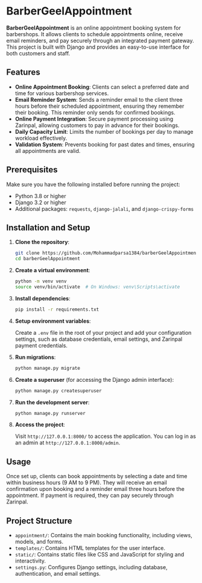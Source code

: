 # BarberGeelAppointment

**BarberGeelAppointment** is an online appointment booking system for barbershops. It allows clients to schedule appointments online, receive email reminders, and pay securely through an integrated payment gateway. This project is built with Django and provides an easy-to-use interface for both customers and staff.

## Features

- **Online Appointment Booking**: Clients can select a preferred date and time for various barbershop services.
- **Email Reminder System**: Sends a reminder email to the client three hours before their scheduled appointment, ensuring they remember their booking. This reminder only sends for confirmed bookings.
- **Online Payment Integration**: Secure payment processing using Zarinpal, allowing customers to pay in advance for their bookings.
- **Daily Capacity Limit**: Limits the number of bookings per day to manage workload effectively.
- **Validation System**: Prevents booking for past dates and times, ensuring all appointments are valid.

## Prerequisites

Make sure you have the following installed before running the project:

- Python 3.8 or higher
- Django 3.2 or higher
- Additional packages: `requests`, `django-jalali`, and `django-crispy-forms`

## Installation and Setup

1. **Clone the repository**:

    ```bash
    git clone https://github.com/Mohammadparsa1384/barberGeelAppointment.git
    cd barberGeelAppointment
    ```

2. **Create a virtual environment**:

    ```bash
    python -m venv venv
    source venv/bin/activate  # On Windows: venv\Scripts\activate
    ```

3. **Install dependencies**:

    ```bash
    pip install -r requirements.txt
    ```

4. **Setup environment variables**:

    Create a `.env` file in the root of your project and add your configuration settings, such as database credentials, email settings, and Zarinpal payment credentials.

5. **Run migrations**:

    ```bash
    python manage.py migrate
    ```

6. **Create a superuser** (for accessing the Django admin interface):

    ```bash
    python manage.py createsuperuser
    ```

7. **Run the development server**:

    ```bash
    python manage.py runserver
    ```

8. **Access the project**:

    Visit `http://127.0.0.1:8000/` to access the application. You can log in as an admin at `http://127.0.0.1:8000/admin`.

## Usage

Once set up, clients can book appointments by selecting a date and time within business hours (9 AM to 9 PM). They will receive an email confirmation upon booking and a reminder email three hours before the appointment. If payment is required, they can pay securely through Zarinpal.

## Project Structure

- `appointment/`: Contains the main booking functionality, including views, models, and forms.
- `templates/`: Contains HTML templates for the user interface.
- `static/`: Contains static files like CSS and JavaScript for styling and interactivity.
- `settings.py`: Configures Django settings, including database, authentication, and email settings.

